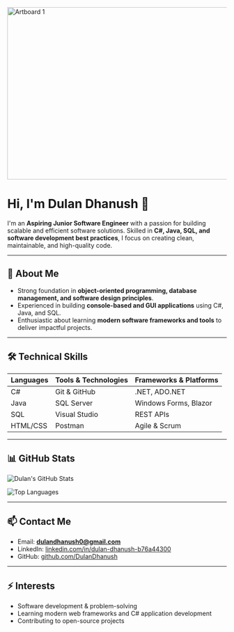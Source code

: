 <img width="1584" height="396" alt="Artboard 1" src="https://github.com/user-attachments/assets/df139dc5-d8ad-4378-8b4d-255d3b893d3f" />

# Hi, I'm Dulan Dhanush 👋

I'm an **Aspiring Junior Software Engineer** with a passion for building scalable and efficient software solutions. Skilled in **C#, Java, SQL, and software development best practices**, I focus on creating clean, maintainable, and high-quality code.  

---

## 🔹 About Me
- Strong foundation in **object-oriented programming, database management, and software design principles**.  
- Experienced in building **console-based and GUI applications** using C#, Java, and SQL.  
- Enthusiastic about learning **modern software frameworks and tools** to deliver impactful projects.  

---

## 🛠️ Technical Skills
| Languages | Tools & Technologies | Frameworks & Platforms |
|-----------|-------------------|---------------------|
| C#        | Git & GitHub       | .NET, ADO.NET       |
| Java      | SQL Server         | Windows Forms, Blazor|
| SQL       | Visual Studio      | REST APIs           |
| HTML/CSS  | Postman            | Agile & Scrum       |

---


## 📊 GitHub Stats

![Dulan's GitHub Stats](https://github-readme-stats.vercel.app/api?username=DulanDhanush&show_icons=true&theme=blue)  

![Top Languages](https://github-readme-stats.vercel.app/api/top-langs/?username=DulanDhanush&layout=compact&theme=blue)  

---

## 📫 Contact Me
- Email: **dulandhanush0@gmail.com**  
- LinkedIn: [linkedin.com/in/dulan-dhanush-b76a44300](https://www.linkedin.com/in/dulan-dhanush-b76a44300?utm_source=share&utm_campaign=share_via&utm_content=profile&utm_medium=android_app)  
- GitHub: [github.com/DulanDhanush](https://github.com/DulanDhanush)  

---

## ⚡ Interests
- Software development & problem-solving  
- Learning modern web frameworks and C# application development  
- Contributing to open-source projects  
